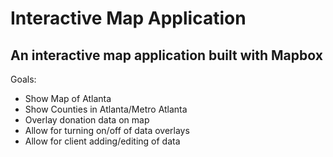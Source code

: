 # Interactive Map Application

 ## An interactive map application built with Mapbox

Goals:
* Show Map of Atlanta
* Show Counties in Atlanta/Metro Atlanta
* Overlay donation data on map
* Allow for turning on/off of data overlays
* Allow for client adding/editing of data